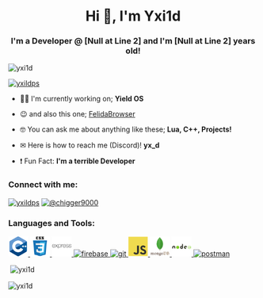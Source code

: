 <h1 align="center">Hi 👋, I'm Yxi1d</h1>
<h3 align="center">I'm a Developer @ [Null at Line 2] and I'm [Null at Line 2] years old!</h3>

<p align="left"> <img src="https://komarev.com/ghpvc/?username=yxi1d&label=Profile%20views&color=0e75b6&style=flat" alt="yxi1d" /> </p>

<p align="left"> <a href="https://twitter.com/yxildps" target="blank"><img src="https://img.shields.io/twitter/follow/yxildps?logo=twitter&style=for-the-badge" alt="yxildps" /></a> </p>

- 👨‍💻 I'm currently working on; **Yield OS**

- 😉 and also this one; [FelidaBrowser](https://github.com/raluvy95/FelidaBrowser)

- 🤓 You can ask me about anything like these; **Lua, C++, Projects!**

- ✉ Here is how to reach me (Discord)! **yx_d**

- ❗ Fun Fact: **I'm a terrible Developer**

<h3 align="left">Connect with me:</h3>
<p align="left">
<a href="https://twitter.com/yxildps" target="blank"><img align="center" src="https://raw.githubusercontent.com/rahuldkjain/github-profile-readme-generator/master/src/images/icons/Social/twitter.svg" alt="yxildps" height="30" width="40" /></a>
<a href="https://www.youtube.com/c/@chigger9000" target="blank"><img align="center" src="https://raw.githubusercontent.com/rahuldkjain/github-profile-readme-generator/master/src/images/icons/Social/youtube.svg" alt="@chigger9000" height="30" width="40" /></a>
</p>

<h3 align="left">Languages and Tools:</h3>
<p align="left"> <a href="https://www.w3schools.com/cpp/" target="_blank" rel="noreferrer"> <img src="https://raw.githubusercontent.com/devicons/devicon/master/icons/cplusplus/cplusplus-original.svg" alt="cplusplus" width="40" height="40"/> </a> <a href="https://www.w3schools.com/css/" target="_blank" rel="noreferrer"> <img src="https://raw.githubusercontent.com/devicons/devicon/master/icons/css3/css3-original-wordmark.svg" alt="css3" width="40" height="40"/> </a> <a href="https://expressjs.com" target="_blank" rel="noreferrer"> <img src="https://raw.githubusercontent.com/devicons/devicon/master/icons/express/express-original-wordmark.svg" alt="express" width="40" height="40"/> </a> <a href="https://firebase.google.com/" target="_blank" rel="noreferrer"> <img src="https://www.vectorlogo.zone/logos/firebase/firebase-icon.svg" alt="firebase" width="40" height="40"/> </a> <a href="https://git-scm.com/" target="_blank" rel="noreferrer"> <img src="https://www.vectorlogo.zone/logos/git-scm/git-scm-icon.svg" alt="git" width="40" height="40"/> </a> <a href="https://developer.mozilla.org/en-US/docs/Web/JavaScript" target="_blank" rel="noreferrer"> <img src="https://raw.githubusercontent.com/devicons/devicon/master/icons/javascript/javascript-original.svg" alt="javascript" width="40" height="40"/> </a> <a href="https://www.mongodb.com/" target="_blank" rel="noreferrer"> <img src="https://raw.githubusercontent.com/devicons/devicon/master/icons/mongodb/mongodb-original-wordmark.svg" alt="mongodb" width="40" height="40"/> </a> <a href="https://nodejs.org" target="_blank" rel="noreferrer"> <img src="https://raw.githubusercontent.com/devicons/devicon/master/icons/nodejs/nodejs-original-wordmark.svg" alt="nodejs" width="40" height="40"/> </a> <a href="https://postman.com" target="_blank" rel="noreferrer"> <img src="https://www.vectorlogo.zone/logos/getpostman/getpostman-icon.svg" alt="postman" width="40" height="40"/> </a> </p>

<p>&nbsp;<img align="center" src="https://github-readme-stats.vercel.app/api?username=yxi1d&show_icons=true&locale=en" alt="yxi1d" /></p>

<p><img align="center" src="https://github-readme-streak-stats.herokuapp.com/?user=yxi1d&" alt="yxi1d" /></p>

